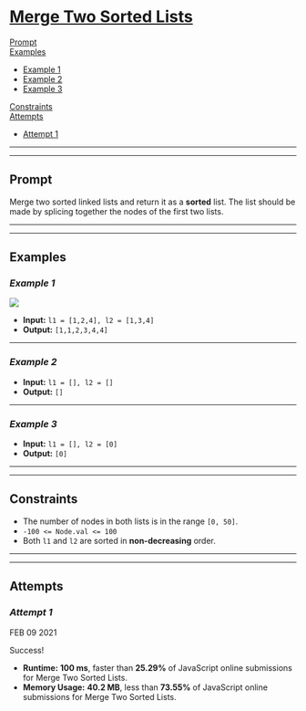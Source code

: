 # [**Merge Two Sorted Lists**](https://leetcode.com/problems/merge-two-sorted-lists/)

[Prompt](#prompt)  
[Examples](#examples)
- [Example 1](#example-1)  
- [Example 2](#example-2)  
- [Example 3](#example-3)  

[Constraints](#constraints)  
[Attempts](#attempts)  
- [Attempt 1](#attempt-1)

---
---
## **Prompt**
Merge two sorted linked lists and return it as a **sorted** list. The list should be made by splicing together the nodes of the first two lists.

---
---
## **Examples**

### *Example 1*
![](https://assets.leetcode.com/uploads/2020/10/03/merge_ex1.jpg)

- **Input:** `l1 = [1,2,4], l2 = [1,3,4]`  
- **Output:** `[1,1,2,3,4,4]`  

---
### *Example 2*

- **Input:** `l1 = [], l2 = []`  
- **Output:** `[]`

---
### *Example 3*

- **Input:** `l1 = [], l2 = [0]`  
- **Output:** `[0]`

---
---
## **Constraints**
- The number of nodes in both lists is in the range `[0, 50]`.
- `-100 <= Node.val <= 100`
- Both `l1` and `l2` are sorted in **non-decreasing** order.

---
---
## **Attempts**

### *Attempt 1*
FEB 09 2021  

Success!  

- **Runtime:** **100 ms**, faster than **25.29%** of JavaScript online submissions for Merge Two Sorted Lists.
- **Memory Usage:** **40.2 MB**, less than **73.55%** of JavaScript online submissions for Merge Two Sorted Lists.